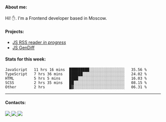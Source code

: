 #### About me:
Hi! ✋.
I'm a Frontend developer based in Moscow.

#### Projects:
- [JS RSS reader *in progress*](https://github.com/GKoil/frontend-project-lvl3)
- [JS GenDiff](https://github.com/GKoil/GenDiff)

#### Stats for this week:
<!--START_SECTION:waka-->
```text
JavaScript   11 hrs 16 mins  █████████░░░░░░░░░░░░░░░░   35.56 % 
TypeScript   7 hrs 36 mins   ██████░░░░░░░░░░░░░░░░░░░   24.02 % 
HTML         5 hrs 5 mins    ████░░░░░░░░░░░░░░░░░░░░░   16.03 % 
SCSS         2 hrs 35 mins   ██░░░░░░░░░░░░░░░░░░░░░░░   08.15 % 
Other        2 hrs           █▓░░░░░░░░░░░░░░░░░░░░░░░   06.31 % 
```
<!--END_SECTION:waka-->
---
#### Contacts:

<a target='_blank' title='LinkedIn' href="https://www.linkedin.com/in/gkoil/">
  <img src="https://img.shields.io/badge/LinkedIn-0077B5?style=for-the-badge&logo=linkedin&logoColor=white" />
</a>
<a target='_blank' title='Telegram' href="https://t.me/gkoil">
  <img src="https://img.shields.io/badge/Telegram-2CA5E0?style=for-the-badge&logo=telegram&logoColor=white" />
</a>
<a target='_blank' title='Gmail' href="mailto: gk.grigorev@gmail.com">
  <img src="https://img.shields.io/badge/Gmail-D14836?style=for-the-badge&logo=gmail&logoColor=white" />
</a>

